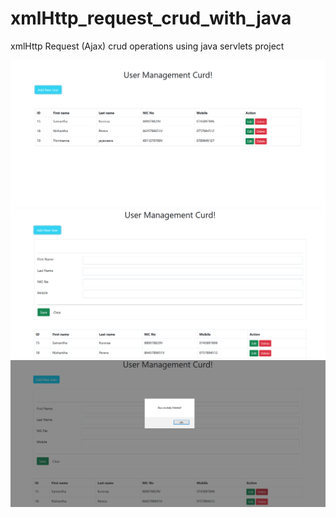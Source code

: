 # xmlHttp_request_crud_with_java
xmlHttp Request (Ajax) crud operations using java servlets project

![img](images/Capture.PNG)
![img](images/Capture1.PNG)
![img](images/Capture2.PNG)
